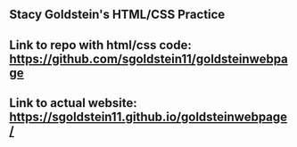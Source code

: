 ## Stacy Goldstein's HTML/CSS Practice 

## Link to repo with html/css code: https://github.com/sgoldstein11/goldsteinwebpage

## Link to actual website: https://sgoldstein11.github.io/goldsteinwebpage/

